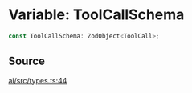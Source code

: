 # Variable: ToolCallSchema

```ts
const ToolCallSchema: ZodObject<ToolCall>;
```

## Source

[ai/src/types.ts:44](https://github.com/firebase/genkit/blob/9cb10ef63dd6659f1a31ffd2367b7efa8acc10e5/js/ai/src/types.ts#L44)
